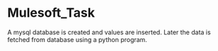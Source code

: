 # Mulesoft_Task

A mysql database is created and values are inserted. Later the data is fetched from database using a python program. 
